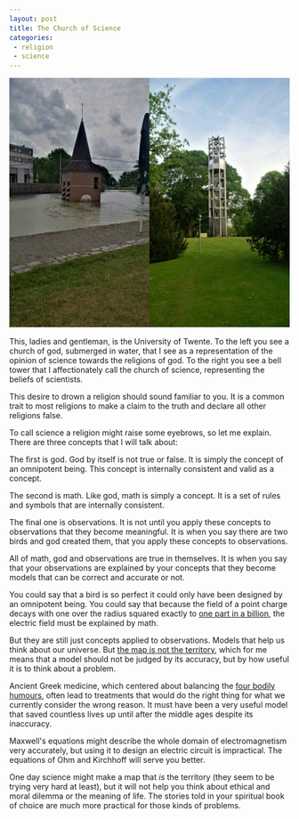 ```yaml
---
layout: post
title: The Church of Science
categories:
 - religion
 - science
---
```


![The church of science](/images/church.jpg)

This, ladies and gentleman, is the University of Twente. To the left you see a church of god, submerged in water, that I see as a representation of the opinion of science towards the religions of god. To the right you see a bell tower that I affectionately call the church of science, representing the beliefs of scientists.

This desire to drown a religion should sound familiar to you. It is a common trait to most religions to make a claim to the truth and declare all other religions false.

To call science a religion might raise some eyebrows, so let me explain. There are three concepts that I will talk about:

The first is god. God by itself is not true or false. It is simply the concept of an omnipotent being. This concept is internally consistent and valid as a concept.

The second is math. Like god, math is simply a concept. It is a set of rules and symbols that are internally consistent.

The final one is observations. It is not until you apply these concepts to observations that they become meaningful. It is when you say there are two birds and god created them, that you apply these concepts to observations.

All of math, god and observations are true in themselves. It is when you say that your observations are explained by your concepts that they become models that can be correct and accurate or not.

You could say that a bird is so perfect it could only have been designed by an omnipotent being. You could say that because the field of a point charge decays with one over the radius squared exactly to [one part in a billion](http://www.feynmanlectures.caltech.edu/II_05.html#Ch5-S8), the electric field must be explained by math.

But they are still just concepts applied to observations. Models that help us think about our universe. But [the map is not the territory](https://en.wikipedia.org/wiki/Map%E2%80%93territory_relation), which for me means that a model should not be judged by its accuracy, but by how useful it is to think about a problem.

Ancient Greek medicine, which centered about balancing the [four bodily humours](https://en.wikipedia.org/wiki/Humorism), often lead to treatments that would do the right thing for what we currently consider the wrong reason. It must have been a very useful model that saved countless lives up until after the middle ages despite its inaccuracy.

Maxwell's equations might describe the whole domain of electromagnetism very accurately, but using it to design an electric circuit is impractical. The equations of Ohm and Kirchhoff will serve you better.

One day science might make a map that *is* the territory (they seem to be trying very hard at least), but it will not help you think about ethical and moral dilemma or the meaning of life. The stories told in your spiritual book of choice are much more practical for those kinds of problems.

